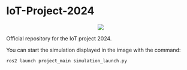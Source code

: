 # IoT-Project-2024

<p align="center">
  <img src="https://fede3751.github.io/IoT-lectures-2024/imgs/project/project_splashart_2024.png">
</p>

Official repository for the IoT project 2024.


You can start the simulation displayed in the image with the command:

```
ros2 launch project_main simulation_launch.py
```
